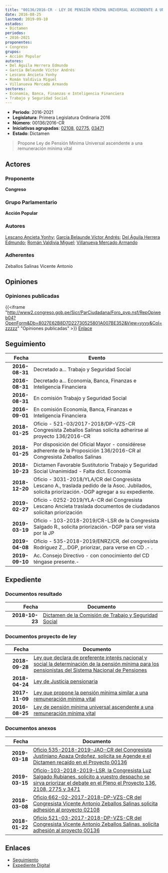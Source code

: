 ```yaml
---
title: "00136/2016-CR - LEY DE PENSIÓN MÍNIMA UNIVERSAL ASCENDENTE A UNA REMUNERACIÓN MÍNIMA VITAL"
date: 2016-08-25
lastmod: 2019-09-10
estados:
- Dictamen
periodos:
- 2016-2021
proponentes:
- Congreso
grupos:
- Acción Popular
autores:
- Del Águila Herrera Edmundo
- García Belaunde Víctor Andrés
- Lescano Ancieta Yonhy
- Román Valdivia Miguel
- Villanueva Mercado Armando
sectores:
- Economía, Banca, Finanzas e Inteligencia Financiera
- Trabajo y Seguridad Social
---
```

- **Periodo**: 2016-2021
- **Legislatura**: Primera Legislatura Ordinaria 2016
- **Número**: 00136/2016-CR
- **Iniciativas agrupadas**: [02108](../../02100/02108), [02775](../../02700/02775), [03471](../../03400/03471)
- **Estado**: Dictamen

> Propone Ley de Pensión Mínima Universal ascendente a una remuneración mínima vital


## Actores

### Proponente

**Congreso**

### Grupo Parlamentario

**Acción Popular**

### Autores

[Lescano Ancieta Yonhy](mailto:mailto:ylescano@congreso.gob.pe); [García Belaunde Víctor Andrés](mailto:mailto:vgarciabelaunde@congreso.gob.pe); [Del Águila Herrera Edmundo](mailto:mailto:edelaguila@congreso.gob.pe); [Román Valdivia Miguel](mailto:mailto:mroman@congreso.gob.pe); [Villanueva Mercado Armando](mailto:mailto:avillanuevam@congreso.gob.pe)

### Adherentes

Zeballos Salinas Vicente Antonio

## Opiniones

### Opiniones publicadas

{{<iframe "http://www2.congreso.gob.pe/Sicr/ParCiudadana/Foro_pvp.nsf/RepOpiweb04?OpenForm&Db=8027E62B8D7D22730525801A007BE352&View=yyyy&Col=zzzzz" "Opiniones publicadas" >}}
[Enlace](http://www2.congreso.gob.pe/Sicr/ParCiudadana/Foro_pvp.nsf/RepOpiweb04?OpenForm&Db=8027E62B8D7D22730525801A007BE352&View=yyyy&Col=zzzzz)


## Seguimiento

| Fecha | Evento |
|------:|--------|
| **2016-08-31** | Decretado a... Trabajo y Seguridad Social |
| **2016-08-31** | Decretado a... Economía, Banca, Finanzas e Inteligencia Financiera |
| **2016-08-31** | En comisión Trabajo y Seguridad Social |
| **2016-09-01** | En comisión Economía, Banca, Finanzas e Inteligencia Financiera |
| **2018-01-25** | Oficio - 521-03/2017-2018/DP-VZS-CR Congresista Zeballos Salinas solicita adherirse al proyecto 136/2016-CR |
| **2018-01-25** | Por disposición del Oficial Mayor - considérese adherente de la Proposición 136/2016-CR al Congresista Zeballos Salinas |
| **2018-10-23** | Dictamen Favorable Sustitutorio Trabajo y Seguridad Social Unanimidad - Falta dict. Economía |
| **2018-12-20** | Oficio - 3031-2018/YLA/CR del Congresista Lescano A., traslada pedido de la Asoc. Jubilados, solicita priorización.-DGP agregar a su expediente. |
| **2019-02-27** | Oficio - 0252-2019/YLA-CR del Congresista Lescano Ancieta traslada documentos de ciudadanos solicitan priorización |
| **2019-03-19** | Oficio - 103-2018-2019/CR-LSR de la Congresista Salgado R., solicita priorización.-DGP para ser vista por la JP |
| **2019-04-08** | Oficio - 535-2018-2019/ENRZ/CR, del congresista Rodríguez Z.,..DGP, priorizar, para verse en CD .- . |
| **2019-09-10** | Ac. Consejo Directivo - con conocimiento del CD téngase presente.- |

## Expediente

### Documentos resultado

| Fecha | Documento |
|------:|-----------|
| **2018-10-23** | [Dictamen de la Comisión de Trabajo y Seguridad Social](http://www.leyes.congreso.gob.pe/Documentos/2016_2021/Dictamenes/Proyectos_de_Ley/00136DC22MAY20181023.pdf) |

### Documentos proyecto de ley

| Fecha | Documento |
|------:|-----------|
| **2018-09-28** | [Ley que declara de preferente interés nacional y social la determinación de la pensión mínima para los pensionistas del Sistema Nacional de Pensiones](http://www.leyes.congreso.gob.pe/Documentos/2016_2021/Proyectos_de_Ley_y_de_Resoluciones_Legislativas/PL0347120180928.PDF) |
| **2018-04-24** | [Ley de Justicia pensionaria](http://www.leyes.congreso.gob.pe/Documentos/2016_2021/Proyectos_de_Ley_y_de_Resoluciones_Legislativas/PL0277520180424.pdf) |
| **2017-11-09** | [Ley que propone la pensión mínima similar a una remuneración mínima vital](http://www.leyes.congreso.gob.pe/Documentos/2016_2021/Proyectos_de_Ley_y_de_Resoluciones_Legislativas/PL0210820171109...pdf) |
| **2016-08-25** | [Ley de pensión mínima universal ascendente a una remuneración mínima vital](http://www.leyes.congreso.gob.pe/Documentos/2016_2021/Proyectos_de_Ley_y_de_Resoluciones_Legislativas/PL0013620160825...pdf) |

### Documentos anexos

| Fecha | Documento |
|------:|-----------|
| **2019-03-18** | [Oficio 535-2018-2019-JAO-CR del Congresista Justiniano Apaza Ordoñez, solicita se Agende e el Dictamen recaído en el Proyecto 00136](http://www.leyes.congreso.gob.pe/Documentos/2016_2021/Oficios/Congresistas/OFICIO-535-2018-2019-JAO-CR.pdf) |
| **2019-03-15** | [Oficio-103-2018-2019-LSR, la Congresista Luz Salgado Rubianes, solicito a vuestro despacho se sirva príorizar el debate en el Pleno el Proyecto 136, 2108, 2775 y 3471](http://www.leyes.congreso.gob.pe/Documentos/2016_2021/Oficios/Congresistas/OFICIO-103-2018-2019-CR-LSR.pdf) |
| **2018-03-08** | [Oficio 662-02-2017-2018-DP-VZS-CR del Congresista Vicente Antonio Zeballos Salinas solicita adhesión al proyecto 02108](http://www.leyes.congreso.gob.pe/Documentos/2016_2021/Oficios/Congresistas/OFICIO-662-02-2017-2018-DP-VZS-CR.pdf) |
| **2018-01-22** | [Oficio 521-03-2017-2018-DP-VZS-CR del Congresista Vicente Antonio Zeballos Salinas, solicita adhesión al proyecto 00136](http://www.leyes.congreso.gob.pe/Documentos/2016_2021/Oficios/Congresistas/OFICIO-521-03-2017-2018-DP-VZS-CR.pdf) |

## Enlaces

- [Seguimiento](http://www2.congreso.gob.pe/Sicr/TraDocEstProc/CLProLey2016.nsf/f7fff46988ca05b1052578e100829cc7/9f437a96f1f7559f0525801a0077a28c?OpenDocument)
- [Expediente Digital](http://www2.congreso.gob.pe/Sicr/TraDocEstProc/Expvirt_2011.nsf/visbusqptramdoc1621/00136?opendocument)

